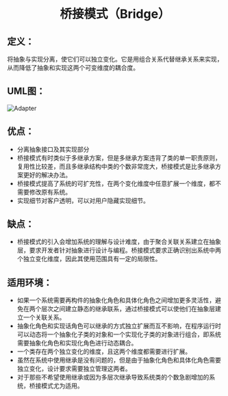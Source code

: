 <h1 align="center">桥接模式（Bridge）</h1>

## 定义：
将抽象与实现分离，使它们可以独立变化。它是用组合关系代替继承关系来实现，从而降低了抽象和实现这两个可变维度的耦合度。

## UML图：
![Adapter](/uml/Bridge.jpg)

## 优点：
- 分离抽象接口及其实现部分
- 桥接模式有时类似于多继承方案，但是多继承方案违背了类的单一职责原则，复用性比较差，而且多继承结构中类的个数非常庞大，桥接模式是比多继承方案更好的解决办法。
- 桥接模式提高了系统的可扩充性，在两个变化维度中任意扩展一个维度，都不需要修改原有系统。
- 实现细节对客户透明，可以对用户隐藏实现细节。

## 缺点：
- 桥接模式的引入会增加系统的理解与设计难度，由于聚合关联关系建立在抽象层，要求开发者针对抽象进行设计与编程。桥接模式要求正确识别出系统中两个独立变化维度，因此其使用范围具有一定的局限性。

## 适用环境：
- 如果一个系统需要再构件的抽象化角色和具体化角色之间增加更多灵活性，避免在两个层次之间建立静态的继承联系，通过桥接模式可以使他们在抽象层建立一个关联关系。
- 抽象化角色和实现话角色可以继承的方式独立扩展而互不影响，在程序运行时可以动态将一个抽象化子类的对象和一个实现化子类的对象进行组合，即系统需要抽象化角色和实现化角色进行动态耦合。
- 一个类存在两个独立变化的维度，且这两个维度都需要进行扩展。
- 虽然在系统中使用继承是没有问题的，但是由于抽象化角色和具体化角色需要独立变化，设计要求需要独立管理这两者。
- 对于那些不希望使用继承或因为多层次继承导致系统类的个数急剧增加的系统，桥接模式尤为适用。